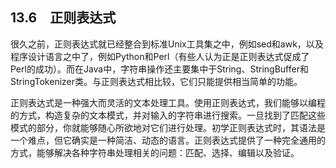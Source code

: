## 13.6　正则表达式

很久之前，正则表达式就已经整合到标准Unix工具集之中，例如sed和awk，以及程序设计语言之中了，例如Python和Perl（有些人认为正是正则表达式促成了Perl的成功）。而在Java中，字符串操作还主要集中于String、StringBuffer和StringTokenizer类。与正则表达式相比较，它们只能提供相当简单的功能。

正则表达式是一种强大而灵活的文本处理工具。使用正则表达式，我们能够以编程的方式，构造复杂的文本模式，并对输入的字符串进行搜索。一旦找到了匹配这些模式的部分，你就能够随心所欲地对它们进行处理。初学正则表达式时，其语法是一个难点，但它确实是一种简洁、动态的语言。正则表达式提供了一种完全通用的方式，能够解决各种字符串处理相关的问题：匹配、选择、编辑以及验证。